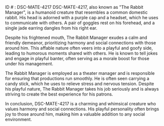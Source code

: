 ID # : DSC-MATE-4217
DSC-MATE-4217, also known as "The Rabbit Manager", is a humanoid creature that resembles a common domestic rabbit. His head is adorned with a purple cap and a headset, which he uses to communicate with others. A pair of goggles rest on his forehead, and a single jade earring dangles from his right ear.

Despite his frightened mouth, The Rabbit Manager exudes a calm and friendly demeanor, prioritizing harmony and social connections with those around him. This affable nature often veers into a playful and goofy side, leading to humorous moments shared with others. He is known to tell jokes and engage in playful banter, often serving as a morale boost for those under his management.

The Rabbit Manager is employed as a theater manager and is responsible for ensuring that productions run smoothly. He is often seen carrying a candy stick, which he uses to relieve stress and nervous tension. Despite his playful nature, The Rabbit Manager takes his job seriously and is always striving to create the best experience for his patrons.

In conclusion, DSC-MATE-4217 is a charming and whimsical creature who values harmony and social connections. His playful personality often brings joy to those around him, making him a valuable addition to any social environment.